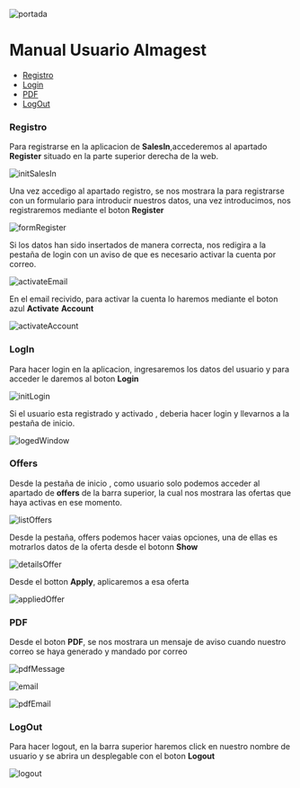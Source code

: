 
![portada](https://github.com/daviimt/SalesIn/blob/main/markdownImages/portada.png?raw=true)

<a name="top"></a>
# Manual Usuario Almagest

* [Registro](#register)
* [Login](#login)
* [PDF](#PDF)
* [LogOut](#Logout)


<a name="register"></a>

### Registro

Para registrarse en la aplicacion de **SalesIn**,accederemos al apartado **Register** situado en la parte superior derecha de la web.

![initSalesIn](https://github.com/daviimt/SalesIn/blob/main/markdownImages/registro1.PNG?raw=true)

Una vez accedigo al apartado registro, se nos mostrara la para registrarse con un formulario para introducir nuestros datos, una vez introducimos, nos registraremos mediante el boton **Register**

![formRegister](https://github.com/daviimt/SalesIn/blob/main/markdownImages/registro2.PNG?raw=true)

Si los datos han sido insertados de manera correcta, nos redigira a la pestaña de login con un aviso de que es necesario activar la cuenta por correo.

![activateEmail](https://github.com/daviimt/SalesIn/blob/main/markdownImages/registro3.PNG?raw=true)

En el email recivido, para activar la cuenta lo haremos mediante el boton azul **Activate** **Account**

![activateAccount](https://github.com/daviimt/SalesIn/blob/main/markdownImages/registro4.PNG?raw=true)


<a name="login"></a>

### LogIn

Para hacer login en la aplicacion, ingresaremos los datos del usuario y para acceder le daremos al boton **Login**

![initLogin](https://github.com/daviimt/SalesIn/blob/main/markdownImages/login1.PNG?raw=true)


Si el usuario esta registrado y activado , deberia hacer login y llevarnos a la pestaña de inicio.

![logedWindow](https://github.com/daviimt/SalesIn/blob/main/markdownImages/loged1.PNG?raw=true)


<a name="Offers"></a>


### Offers

Desde la pestaña de inicio , como usuario solo podemos acceder al apartado de **offers** de la barra superior, la cual nos mostrara las ofertas que haya activas en ese momento.

![listOffers](https://github.com/daviimt/SalesIn/blob/main/markdownImages/offers1.PNG?raw=true)


Desde la pestaña, offers podemos hacer vaias opciones, una de ellas es motrarlos datos de la oferta desde el botonn **Show**

![detailsOffer](https://github.com/daviimt/SalesIn/blob/main/markdownImages/offers2.PNG?raw=true)


Desde el botton **Apply**, aplicaremos a esa oferta

![appliedOffer](https://github.com/daviimt/SalesIn/blob/main/markdownImages/offers3.PNG?raw=true)


<a name="PDF"></a>

### PDF

Desde el boton **PDF**, se nos mostrara un mensaje de aviso cuando nuestro correo se haya generado y mandado por correo

![pdfMessage](https://github.com/daviimt/SalesIn/blob/main/markdownImages/mail1.PNG?raw=true)

![email](https://github.com/daviimt/SalesIn/blob/main/markdownImages/email2.PNG?raw=true)

![pdfEmail](https://github.com/daviimt/SalesIn/blob/main/markdownImages/pdf.PNG?raw=true)


<a name="Logout"></a>

### LogOut

Para hacer logout, en la barra superior haremos click en nuestro nombre de usuario y se abrira un desplegable con el boton **Logout**

![logout](https://github.com/daviimt/SalesIn/blob/main/markdownImages/logout.PNG?raw=true)















